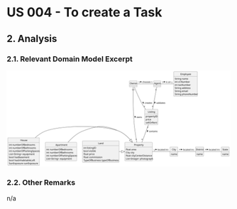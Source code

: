 # US 004 - To create a Task 

## 2. Analysis

### 2.1. Relevant Domain Model Excerpt 

![US004-Domain-Model.svg](svg%2FUS004-Domain-Model.svg)

### 2.2. Other Remarks

n/a